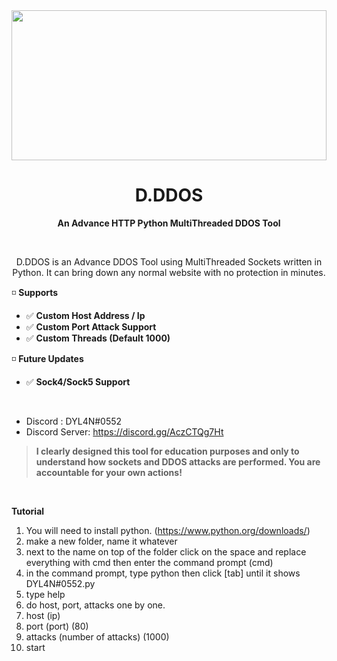 <img src="https://media.discordapp.net/attachments/932602851564322836/951644374071148594/DDOS.png" height=240 width=100%>
<h1 align="center">D.DDOS</h1>
<p align="center"><b>An Advance HTTP Python MultiThreaded DDOS Tool</b></p>
<br>
<p align="center">D.DDOS is an Advance DDOS Tool using MultiThreaded Sockets written in Python. It can bring down any normal website with no protection in minutes.<br>

◽ __**Supports**__
- ✅ **Custom Host Address / Ip**
- ✅ **Custom Port Attack Support**
- ✅ **Custom Threads (Default 1000)**

◽ __**Future Updates**__
- ✅ **Sock4/Sock5 Support**
<br>
  
   * Discord : DYL4N#0552
   * Discord Server: https://discord.gg/AczCTQg7Ht

> **I clearly designed this tool for education purposes and only to understand how sockets and DDOS attacks are performed. You are accountable for your own actions!**
<br>

  **Tutorial**
  1. You will need to install python. (https://www.python.org/downloads/)
  2. make a new folder, name it whatever
  3. next to the name on top of the folder click on the space and replace everything with cmd then enter the command prompt (cmd)
  4. in the command prompt, type python then click [tab] until it shows DYL4N#0552.py
  5. type help
  6. do host, port, attacks one by one.
  7. host (ip)
  8. port (port) (80)
  9. attacks (number of attacks) (1000)
  10. start
  
  
